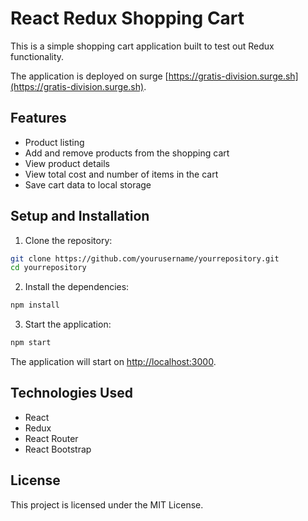 # React Redux Shopping Cart

This is a simple shopping cart application built to test out Redux functionality. 

The application is deployed on surge [https://gratis-division.surge.sh](https://gratis-division.surge.sh).



## Features

- Product listing
- Add and remove products from the shopping cart
- View product details
- View total cost and number of items in the cart
- Save cart data to local storage

## Setup and Installation

1. Clone the repository:

```bash
git clone https://github.com/yourusername/yourrepository.git
cd yourrepository
```

2. Install the dependencies:

```bash
npm install
```

3. Start the application:

```bash
npm start
```

The application will start on [http://localhost:3000](http://localhost:3000).

## Technologies Used

- React
- Redux
- React Router
- React Bootstrap

## License

This project is licensed under the MIT License.
